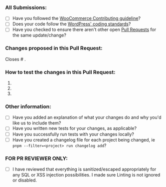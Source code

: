 ### All Submissions:

-   [ ] Have you followed the [WooCommerce Contributing guideline](https://github.com/woocommerce/woocommerce/blob/trunk/.github/CONTRIBUTING.md)?
-   [ ] Does your code follow the [WordPress' coding standards](https://make.wordpress.org/core/handbook/best-practices/coding-standards/)?
-   [ ] Have you checked to ensure there aren't other open [Pull Requests](https://github.com/woocommerce/woocommerce/pulls) for the same update/change?

<!-- Mark completed items with an [x] -->

<!-- You can erase any parts of this template not applicable to your Pull Request. -->

### Changes proposed in this Pull Request:

<!-- Describe the changes made to this Pull Request and the reason for such changes. -->

Closes # .

### How to test the changes in this Pull Request:

1.
2.
3.

### Other information:

-   [ ] Have you added an explanation of what your changes do and why you'd like us to include them?
-   [ ] Have you written new tests for your changes, as applicable?
-   [ ] Have you successfully run tests with your changes locally?
-   [ ] Have you created a changelog file for each project being changed, ie `pnpm --filter=<project> run changelog add`?

<!-- Mark completed items with an [x] -->

### FOR PR REVIEWER ONLY:

-   [ ] I have reviewed that everything is sanitized/escaped appropriately for any SQL or XSS injection possibilities. I made sure Linting is not ignored or disabled.
